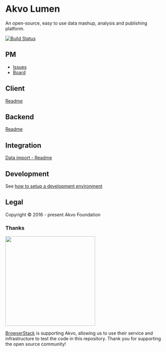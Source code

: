 # Akvo Lumen
An open-source, easy to use data mashup, analysis and publishing platform.

[![Build Status](https://travis-ci.org/akvo/akvo-lumen.svg?branch=develop)](https://travis-ci.org/akvo/akvo-lumen)

## PM

- [Issues](https://github.com/akvo/akvo-lumen/issues)
- [Board](http://waffle.io/akvo/akvo-lumen)

## Client
[Readme](client/README.md)

## Backend
[Readme](backend/README.md)

## Integration
[Data import - Readme](doc/integration/InputFormat.md)

## Development 

See [how to setup a development environment](README.dev.md)

## Legal
Copyright © 2016 - present Akvo Foundation


### Thanks
<img src="http://www.browserstack.com/images/layout/browserstack-logo-600x315.png" width="280"/>

[BrowserStack](http://www.browserstack.com) is supporting Akvo, allowing us to use their service and infrastructure to test the code in this repository. Thank you for supporting the open source community!
